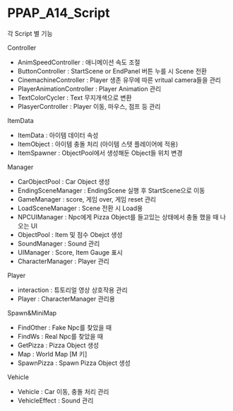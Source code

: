 # PPAP_A14_Script
 
각 Script 별 기능

Controller
- AnimSpeedController : 애니메이션 속도 조절
- ButtonController : StartScene or EndPanel 버튼 누를 시 Scene 전환
- CinemachineController : Player 생존 유무에 따른 vritual camera들을 관리
- PlayerAnimationController : Player Animation 관리
- TextColorCycler : Text 무지개색으로 변환
- PlasyerController : Player 이동, 마우스, 점프 등 관리
  
ItemData
- ItemData : 아이템 데이터 속성
- ItemObject : 아이템 충돌 처리 (아이템 스텟 플레이어에 적용)
- ItemSpawner : ObjectPool에서 생성해둔 Object들 위치 변경

Manager
- CarObjectPool : Car Object 생성
- EndingSceneManager : EndingScene 실행 후 StartScene으로 이동
- GameManager : score, 게임 over, 게임 reset 관리
- LoadSceneManager : Scene 전환 시 Load용
- NPCUIManager : Npc에게 Pizza Object를 들고있는 상태에서 충돌 했을 때 나오는 UI
- ObjectPool : Item 및 점수 Obejct 생성
- SoundManager : Sound 관리
- UIManager : Score, Item Gauge 표시
- CharacterManager : Player 관리

Player
- interaction : 튜토리얼 영상 상호작용 관리
- Player : CharacterManager 관리용

Spawn&MiniMap
- FindOther : Fake Npc를 찾았을 때
- FindWs : Real Npc를 찾았을 때
- GetPizza : Pizza Object 생성
- Map : World Map [M 키]
- SpawnPizza : Spawn Pizza Object 생성

Vehicle
- Vehicle : Car 이동, 충돌 처리 관리
- VehicleEffect : Sound 관리
